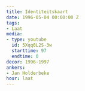 ```yaml
---
title: Identiteitskaart
date: 1996-05-04 00:00:00 Z
tags:
- Laat
media:
- type: youtube
  id: 5Xqq0L2S-3w
  starttime: 97
  endtime: 0
decor: 1996-1997
ankers:
- Jan Holderbeke
hour: laat
---
```



